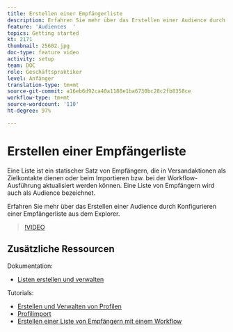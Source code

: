 ```yaml
---
title: Erstellen einer Empfängerliste
description: Erfahren Sie mehr über das Erstellen einer Audience durch Konfigurieren einer Empfängerliste aus dem Explorer.
feature: 'Audiences  '
topics: Getting started
kt: 2171
thumbnail: 25602.jpg
doc-type: feature video
activity: setup
team: DOC
role: Geschäftspraktiker
level: Anfänger
translation-type: tm+mt
source-git-commit: a16eb6d92ca40a1188e1ba6730bc28c2fb8358ce
workflow-type: tm+mt
source-wordcount: '110'
ht-degree: 97%

---
```



# Erstellen einer Empfängerliste

Eine Liste ist ein statischer Satz von Empfängern, die in Versandaktionen als Zielkontakte dienen oder beim Importieren bzw. bei der Workflow-Ausführung aktualisiert werden können. Eine Liste von Empfängern wird auch als Audience bezeichnet.

Erfahren Sie mehr über das Erstellen einer Audience durch Konfigurieren einer Empfängerliste aus dem Explorer.

>[!VIDEO](https://video.tv.adobe.com/v/25602/quality=12)

## Zusätzliche Ressourcen

Dokumentation:

* [Listen erstellen und verwalten](https://docs.adobe.com/content/help/de-DE/campaign-classic/using/getting-started/profile-management/creating-and-managing-lists.html)

Tutorials:

* [Erstellen und Verwalten von Profilen](/help/profile-management/create-and-manage-profiles.md)
* [Profilimport](/help/data-management/importing-profiles.md)   
* [Erstellen einer Liste von Empfängern mit einem Workflow](/help/profile-management/creating-a-list-of-recipients-with-a-workflow.md)
